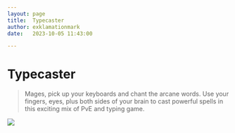 ```yaml
---
layout: page
title:  Typecaster
author: exklamationmark
date:   2023-10-05 11:43:00

---
```


# Typecaster

> Mages, pick up your keyboards and chant the arcane words. Use your fingers, eyes, plus both sides of your brain to cast powerful spells in this exciting mix of PvE and typing game.

![](https://img.itch.zone/aW1nLzEzMzE4MTIxLnBuZw==/original/rAjwrO.png)
